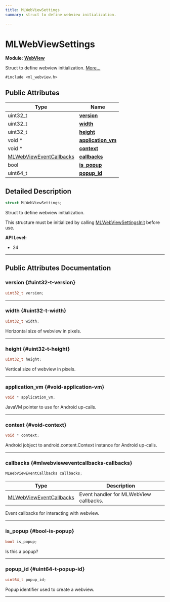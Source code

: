 ```yaml
---
title: MLWebViewSettings
summary: struct to define webview initialization. 

---
```


# MLWebViewSettings

**Module:** **[WebView](/versioned_docs/version-22-May-2023/api-ref/api/Modules/group___web_view/group___web_view.md)**



Struct to define webview initialization.  [More...](#detailed-description)


`#include <ml_webview.h>`

## Public Attributes

| Type           | Name           |
| -------------- | -------------- |
| uint32_t | **[version](/versioned_docs/version-22-May-2023/api-ref/api/Modules/group___web_view/struct_m_l_web_view_settings.md#uint32-t-version)**  |
| uint32_t | **[width](/versioned_docs/version-22-May-2023/api-ref/api/Modules/group___web_view/struct_m_l_web_view_settings.md#uint32-t-width)**  |
| uint32_t | **[height](/versioned_docs/version-22-May-2023/api-ref/api/Modules/group___web_view/struct_m_l_web_view_settings.md#uint32-t-height)**  |
| void * | **[application_vm](/versioned_docs/version-22-May-2023/api-ref/api/Modules/group___web_view/struct_m_l_web_view_settings.md#void-application-vm)**  |
| void * | **[context](/versioned_docs/version-22-May-2023/api-ref/api/Modules/group___web_view/struct_m_l_web_view_settings.md#void-context)**  |
| [MLWebViewEventCallbacks](/versioned_docs/version-22-May-2023/api-ref/api/Modules/group___web_view/struct_m_l_web_view_event_callbacks.md) | **[callbacks](/versioned_docs/version-22-May-2023/api-ref/api/Modules/group___web_view/struct_m_l_web_view_settings.md#mlwebvieweventcallbacks-callbacks)**  |
| bool | **[is_popup](/versioned_docs/version-22-May-2023/api-ref/api/Modules/group___web_view/struct_m_l_web_view_settings.md#bool-is-popup)**  |
| uint64_t | **[popup_id](/versioned_docs/version-22-May-2023/api-ref/api/Modules/group___web_view/struct_m_l_web_view_settings.md#uint64-t-popup-id)**  |

## Detailed Description

```cpp
struct MLWebViewSettings;
```

Struct to define webview initialization. 

This structure must be initialized by calling [MLWebViewSettingsInit](/versioned_docs/version-22-May-2023/api-ref/api/Modules/group___web_view/group___web_view.md#void-mlwebviewsettingsinit) before use.




**API Level:**
  * 24




-----------
## Public Attributes Documentation

### version {#uint32-t-version}

```cpp
uint32_t version;
```






-----------

### width {#uint32-t-width}

```cpp
uint32_t width;
```


Horizontal size of webview in pixels. 





-----------

### height {#uint32-t-height}

```cpp
uint32_t height;
```


Vertical size of webview in pixels. 





-----------

### application_vm {#void-application-vm}

```cpp
void * application_vm;
```


JavaVM pointer to use for Android up-calls. 





-----------

### context {#void-context}

```cpp
void * context;
```


Android jobject to android.content.Context instance for Android up-calls. 





-----------

### callbacks {#mlwebvieweventcallbacks-callbacks}

```cpp
MLWebViewEventCallbacks callbacks;
```



| Type | Description |
|--|--|
| [MLWebViewEventCallbacks](/versioned_docs/version-22-May-2023/api-ref/api/Modules/group___web_view/struct_m_l_web_view_event_callbacks.md) | Event handler for MLWebView callbacks.  |


Event callbacks for interacting with webview. 





-----------

### is_popup {#bool-is-popup}

```cpp
bool is_popup;
```


Is this a popup? 





-----------

### popup_id {#uint64-t-popup-id}

```cpp
uint64_t popup_id;
```


Popup identifier used to create a webview. 





-----------


